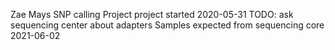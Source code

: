 Zae Mays SNP calling Project
project started 2020-05-31
TODO: ask sequencing center about adapters
Samples expected from sequencing core 2021-06-02
